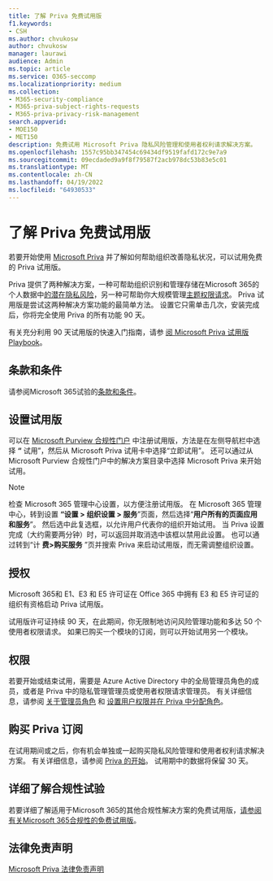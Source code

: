 ```yaml
---
title: 了解 Priva 免费试用版
f1.keywords:
- CSH
ms.author: chvukosw
author: chvukosw
manager: laurawi
audience: Admin
ms.topic: article
ms.service: O365-seccomp
ms.localizationpriority: medium
ms.collection:
- M365-security-compliance
- M365-priva-subject-rights-requests
- M365-priva-privacy-risk-management
search.appverid:
- MOE150
- MET150
description: 免费试用 Microsoft Priva 隐私风险管理和使用者权利请求解决方案。
ms.openlocfilehash: 1557c95bb347454c69434df9519fafd172c9e7a9
ms.sourcegitcommit: 09ecdaded9a9f8f79587f2acb978dc53b83e5c01
ms.translationtype: MT
ms.contentlocale: zh-CN
ms.lasthandoff: 04/19/2022
ms.locfileid: "64930533"
---
```

# <a name="learn-about-the-free-priva-trial"></a>了解 Priva 免费试用版

若要开始使用 [Microsoft Priva](priva-overview.md) 并了解如何帮助组织改善隐私状况，可以试用免费的 Priva 试用版。

Priva 提供了两种解决方案，一种可帮助组织识别和管理存储在Microsoft 365的个人数据中[的潜在隐私风险](risk-management.md)，另一种可帮助你大规模管理[主题权限请求](subject-rights-requests.md)。 Priva 试用版是尝试这两种解决方案功能的最简单方法。 设置它只需单击几次，安装完成后，你将完全使用 Priva 的所有功能 90 天。

有关充分利用 90 天试用版的快速入门指南，请参 [阅 Microsoft Priva 试用版 Playbook](priva-trial-playbook.md)。

## <a name="terms-and-conditions"></a>条款和条件

请参阅Microsoft 365试验的[条款和条件](/microsoft-365/compliance/terms-conditions)。

## <a name="set-up-a-trial"></a>设置试用版

可以在 [Microsoft Purview 合规性门户](https://compliance.microsoft.com) 中注册试用版，方法是在左侧导航栏中选择 **“** 试用”，然后从 Microsoft Priva 试用卡中选择“立即试用”。 还可以通过从 Microsoft Purview 合规性门户中的解决方案目录中选择 Microsoft Priva 来开始试用。

> [!NOTE]
> 检查 Microsoft 365 管理中心设置，以方便注册试用版。 在 Microsoft 365 管理中心，转到设置 **“设置 > 组织设置 > 服务**”页面，然后选择“**用户所有的页面应用和服务**”。 然后选中此复选框，以允许用户代表你的组织开始试用。 当 Priva 设置完成（大约需要两分钟）时，可以返回并取消选中该框以禁用此设置。 也可以通过转到“计 **费>购买服务** ”页并搜索 Priva 来启动试用版，而无需调整组织设置。

## <a name="licensing"></a>授权

Microsoft 365和 E1、E3 和 E5 许可证在 Office 365 中拥有 E3 和 E5 许可证的组织有资格启动 Priva 试用版。

试用版许可证持续 90 天，在此期间，你无限制地访问风险管理功能和多达 50 个使用者权限请求。 如果已购买一个模块的订阅，则可以开始试用另一个模块。

## <a name="permissions"></a>权限

若要开始或结束试用，需要是 Azure Active Directory 中的全局管理员角色的成员，或者是 Priva 中的隐私管理管理员或使用者权限请求管理员。 有关详细信息，请参阅 [关于管理员角色](/microsoft-365/admin/add-users/about-admin-roles) 和 [设置用户权限并在 Priva 中分配角色](priva-permissions.md)。

## <a name="buy-a-priva-subscription"></a>购买 Priva 订阅

在试用期间或之后，你有机会单独或一起购买隐私风险管理和使用者权利请求解决方案。 有关详细信息，请参阅 [Priva 的开始](priva-setup.md)。 试用期中的数据将保留 30 天。

## <a name="learn-more-about-compliance-trials"></a>详细了解合规性试验

若要详细了解适用于Microsoft 365的其他合规性解决方案的免费试用版，[请参阅有关Microsoft 365合规性的免费试用版](/microsoft-365/compliance/compliance-easy-trials)。

## <a name="legal-disclaimer"></a>法律免责声明

[Microsoft Priva 法律免责声明](priva-disclaimer.md)
